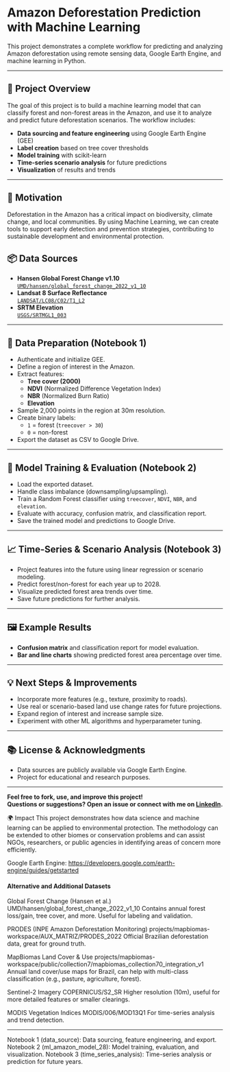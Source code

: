 # Amazon Deforestation Prediction with Machine Learning

This project demonstrates a complete workflow for predicting and analyzing Amazon deforestation using remote sensing data, Google Earth Engine, and machine learning in Python.

---

## 🚀 Project Overview

The goal of this project is to build a machine learning model that can classify forest and non-forest areas in the Amazon, and use it to analyze and predict future deforestation scenarios. The workflow includes:

- **Data sourcing and feature engineering** using Google Earth Engine (GEE)
- **Label creation** based on tree cover thresholds
- **Model training** with scikit-learn
- **Time-series scenario analysis** for future predictions
- **Visualization** of results and trends

---

## 🌱 Motivation
Deforestation in the Amazon has a critical impact on biodiversity, climate change, and local communities. By using Machine Learning, we can create tools to support early detection and prevention strategies, contributing to sustainable development and environmental protection.

## 📦 Data Sources

- **Hansen Global Forest Change v1.10**  
  [`UMD/hansen/global_forest_change_2022_v1_10`](https://developers.google.com/earth-engine/datasets/catalog/UMD_hansen_global_forest_change_2022_v1_10)
- **Landsat 8 Surface Reflectance**  
  [`LANDSAT/LC08/C02/T1_L2`](https://developers.google.com/earth-engine/datasets/catalog/LANDSAT_LC08_C02_T1_L2)
- **SRTM Elevation**  
  [`USGS/SRTMGL1_003`](https://developers.google.com/earth-engine/datasets/catalog/USGS_SRTMGL1_003)

---

## 📝 Data Preparation (Notebook 1)

- Authenticate and initialize GEE.
- Define a region of interest in the Amazon.
- Extract features:  
  - **Tree cover (2000)**
  - **NDVI** (Normalized Difference Vegetation Index)
  - **NBR** (Normalized Burn Ratio)
  - **Elevation**
- Sample 2,000 points in the region at 30m resolution.
- Create binary labels:  
  - `1` = forest (`treecover > 30`)
  - `0` = non-forest
- Export the dataset as CSV to Google Drive.
  
---

## 🤖 Model Training & Evaluation (Notebook 2)

- Load the exported dataset.
- Handle class imbalance (downsampling/upsampling).
- Train a Random Forest classifier using `treecover`, `NDVI`, `NBR`, and `elevation`.
- Evaluate with accuracy, confusion matrix, and classification report.
- Save the trained model and predictions to Google Drive.

---

## 📈 Time-Series & Scenario Analysis (Notebook 3)

- Project features into the future using linear regression or scenario modeling.
- Predict forest/non-forest for each year up to 2028.
- Visualize predicted forest area trends over time.
- Save future predictions for further analysis.

---

## 🖼️ Example Results

- **Confusion matrix** and classification report for model evaluation.
- **Bar and line charts** showing predicted forest area percentage over time.

---

## 💡 Next Steps & Improvements

- Incorporate more features (e.g., texture, proximity to roads).
- Use real or scenario-based land use change rates for future projections.
- Expand region of interest and increase sample size.
- Experiment with other ML algorithms and hyperparameter tuning.

---

## 📚 License & Acknowledgments

- Data sources are publicly available via Google Earth Engine.
- Project for educational and research purposes.

---

**Feel free to fork, use, and improve this project!  
Questions or suggestions? Open an issue or connect with me on [LinkedIn](https://www.linkedin.com/).**

🌍 Impact
This project demonstrates how data science and machine learning can be applied to environmental protection. 
The methodology can be extended to other biomes or conservation problems and can assist NGOs, researchers, or public agencies in identifying areas of concern more efficiently.

Google Earth Engine:
https://developers.google.com/earth-engine/guides/getstarted

#### Alternative and Additional Datasets
Global Forest Change (Hansen et al.)
UMD/hansen/global_forest_change_2022_v1_10
Contains annual forest loss/gain, tree cover, and more. Useful for labeling and validation.

PRODES (INPE Amazon Deforestation Monitoring)
projects/mapbiomas-workspace/AUX_MATRIZ/PRODES_2022
Official Brazilian deforestation data, great for ground truth.

MapBiomas Land Cover & Use
projects/mapbiomas-workspace/public/collection7/mapbiomas_collection70_integration_v1
Annual land cover/use maps for Brazil, can help with multi-class classification (e.g., pasture, agriculture, forest).

Sentinel-2 Imagery
COPERNICUS/S2_SR
Higher resolution (10m), useful for more detailed features or smaller clearings.

MODIS Vegetation Indices
MODIS/006/MOD13Q1
For time-series analysis and trend detection.

---

Notebook 1 (data_source): Data sourcing, feature engineering, and export.
Notebook 2 (ml_amazon_model_28): Model training, evaluation, and visualization.
Notebook 3 (time_series_analysis): Time-series analysis or prediction for future years.

